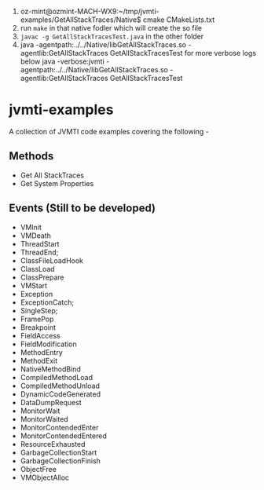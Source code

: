 1. oz-mint@ozmint-MACH-WX9:~/tmp/jvmti-examples/GetAllStackTraces/Native$ cmake CMakeLists.txt 
2. run `make` in that native fodler which will create the so file
3. `javac -g GetAllStackTracesTest.java` in the other folder
4. java -agentpath:../../Native/libGetAllStackTraces.so -agentlib:GetAllStackTraces GetAllStackTracesTest 
for more verbose logs below
java -verbose:jvmti -agentpath:../../Native/libGetAllStackTraces.so -agentlib:GetAllStackTraces GetAllStackTracesTest 

# jvmti-examples

A collection of JVMTI code examples covering the following -


## Methods

* Get All StackTraces
* Get System Properties



## Events (Still to be developed)

* VMInit
* VMDeath
* ThreadStart
* ThreadEnd;
* ClassFileLoadHook
* ClassLoad
* ClassPrepare
* VMStart
* Exception
* ExceptionCatch;
* SingleStep;
* FramePop
* Breakpoint
* FieldAccess
* FieldModification
* MethodEntry
* MethodExit
* NativeMethodBind
* CompiledMethodLoad
* CompiledMethodUnload
* DynamicCodeGenerated
* DataDumpRequest
* MonitorWait
* MonitorWaited
* MonitorContendedEnter
* MonitorContendedEntered
* ResourceExhausted
* GarbageCollectionStart
* GarbageCollectionFinish
* ObjectFree
* VMObjectAlloc



